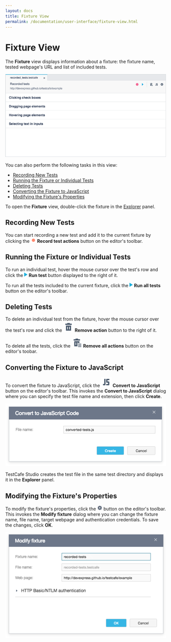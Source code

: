 ```yaml
---
layout: docs
title: Fixture View
permalink: /documentation/user-interface/fixture-view.html
---
```

# Fixture View

The **Fixture** view displays information about a fixture: the fixture name, tested webpage's URL and list of included tests.

![Fixture view](../../images/user-interface/fixture-view.png)

You can also perform the following tasks in this view:

* [Recording New Tests](#recording-new-tests)
* [Running the Fixture or Individual Tests](#running-the-fixture-or-individual-tests)
* [Deleting Tests](#deleting-tests)
* [Converting the Fixture to JavaScript](#converting-the-fixture-to-JavaScript)
* [Modifying the Fixture's Properties](#modfying-the-fixtures-properties)

To open the **Fixture** view, double-click the fixture in the [Explorer](explorer-panel.md) panel.

## Recording New Tests

You can start recording a new test and add it to the current fixture by clicking the ![Record button](../../images/working-with-testcafe-studio/record-test-icon.png) **Record test actions** button on the editor's toolbar.

## Running the Fixture or Individual Tests

To run an individual test, hover the mouse cursor over the test's row and click the ![Run test button](../../images/working-with-testcafe-studio/action-run-icon.png) **Run test** button displayed to the right of it.

To run all the tests included to the current fixture, click the ![Run tests button](../../images/working-with-testcafe-studio/action-run-icon.png) **Run all tests** button on the editor's toolbar.

## Deleting Tests

To delete an individual test from the fixture, hover the mouse cursor over the test's row and click the ![Remove icon](../../images/user-interface/remove-big-icon.svg) **Remove action** button to the right of it.

To delete all the tests, click the ![Remove all actions icon](../../images/user-interface/remove-all-icon.svg) **Remove all actions** button on the editor's toobar.

## Converting the Fixture to JavaScript

To convert the fixture to JavaScript, click the ![Convert icon](../../images/user-interface/js-icon.svg) **Convert to JavaScript** button on the editor's toolbar. This invokes the **Convert to JavaScript** dialog where you can specify the test file name and extension, then click **Create**.

![Convert to JavaScript Code Dialog](../../images//user-interface/dialogs/convert-dialog.png)

TestCafe Studio creates the test file in the same test directory and displays it in the **Explorer** panel.

## Modifying the Fixture's Properties

To modify the fixture's properties, click the ![Settings button](../../images/working-with-testcafe-studio/settings-icon.png) button on the editor's toolbar. This invokes the **Modify fixture** dialog where you can change the fixture name, file name, target webpage and authentication credentials. To save the changes, click **OK**.

![Modify fixture dialog](../../images/user-interface/dialogs/modify-fixture-dialog.png)